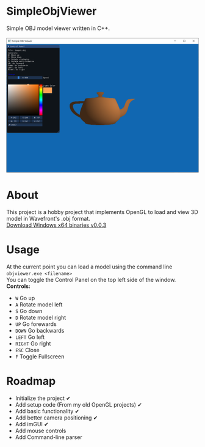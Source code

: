 # SimpleObjViewer
Simple OBJ model viewer written in C++.<br/><br/>
![SimpleObjViewer](https://github.com/ahmedwadod/SimpleObjViewer/blob/master/Screenshots/screenshot2.png?raw=true)

# About
This project is a hobby project that implements OpenGL to load and view 3D model in Wavefront's .obj format.<br/>
[Download Windows x64 binaries v0.0.3](https://github.com/ahmedwadod/SimpleObjViewer/releases/tag/v0.0.3)

# Usage
At the current point you can load a model using the command line `objviewer.exe <filename>`<br/>
You can toggle the Control Panel on the top left side of the window.
<b>Controls:</b>
- `W` Go up
- `A` Rotate model left
- `S` Go down
- `D` Rotate model right
- `UP` Go forewards
- `DOWN` Go backwards
- `LEFT` Go left
- `RIGHT` Go right
- `ESC` Close
- `F` Toggle Fullscreen

# Roadmap
- Initialize the project ✔
- Add setup code (From my old OpenGL projects) ✔
- Add basic functionality ✔
- Add better camera positioning ✔
- Add imGUI ✔
- Add mouse controls
- Add Command-line parser
